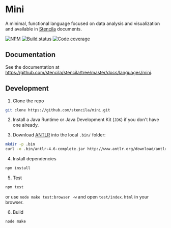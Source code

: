 # Mini

A minimal, functional language focused on data analysis and visualization and available in [Stencila](https://stenci.la) documents.

[![NPM](http://img.shields.io/npm/v/stencila-mini.svg?style=flat)](https://www.npmjs.com/package/stencila-mini)
[![Build status](https://travis-ci.org/stencila/mini.svg?branch=master)](https://travis-ci.org/stencila/mini)
[![Code coverage](https://codecov.io/gh/stencila/mini/branch/master/graph/badge.svg)](https://codecov.io/gh/stencila/mini)

## Documentation

See the documentation at https://github.com/stencila/stencila/tree/master/docs/languages/mini.

## Development

1. Clone the repo

```bash
git clone https://github.com/stencila/mini.git
```

2. Install a Java Runtime or Java Development Kit (`JDK`) if you don't have one already.

3. Download [ANTLR](http://www.antlr.org/download/antlr-4.6-complete.jar) into the local `.bin/` folder:

```bash
mkdir -p .bin
curl -o .bin/antlr-4.6-complete.jar http://www.antlr.org/download/antlr-4.6-complete.jar
```

4. Install dependencies

```bash
npm install
```

5. Test

```bash
npm test
```

or use `node make test:browser -w` and open `test/index.html` in your browser.  

6. Build

```bash
node make
```
